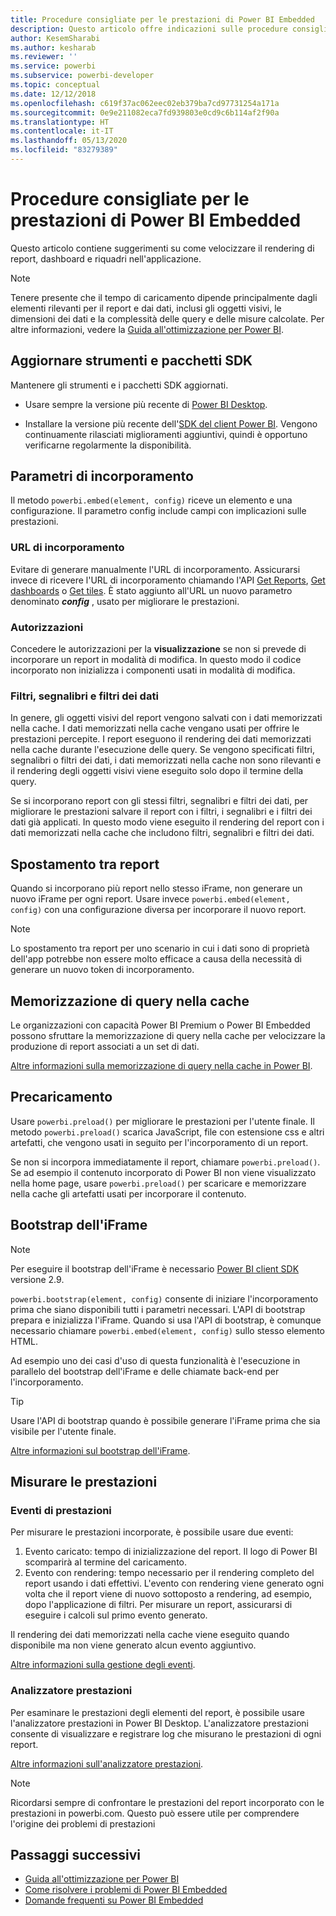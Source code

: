 ```yaml
---
title: Procedure consigliate per le prestazioni di Power BI Embedded
description: Questo articolo offre indicazioni sulle procedure consigliate per l'analisi incorporata
author: KesemSharabi
ms.author: kesharab
ms.reviewer: ''
ms.service: powerbi
ms.subservice: powerbi-developer
ms.topic: conceptual
ms.date: 12/12/2018
ms.openlocfilehash: c619f37ac062eec02eb379ba7cd97731254a171a
ms.sourcegitcommit: 0e9e211082eca7fd939803e0cd9c6b114af2f90a
ms.translationtype: HT
ms.contentlocale: it-IT
ms.lasthandoff: 05/13/2020
ms.locfileid: "83279389"
---
```

# <a name="power-bi-embedded-performance-best-practices"></a>Procedure consigliate per le prestazioni di Power BI Embedded

Questo articolo contiene suggerimenti su come velocizzare il rendering di report, dashboard e riquadri nell'applicazione.

> [!Note]
> Tenere presente che il tempo di caricamento dipende principalmente dagli elementi rilevanti per il report e dai dati, inclusi gli oggetti visivi, le dimensioni dei dati e la complessità delle query e delle misure calcolate. Per altre informazioni, vedere la [Guida all'ottimizzazione per Power BI](../../guidance/power-bi-optimization.md).

## <a name="update-tools-and-sdk-packages"></a>Aggiornare strumenti e pacchetti SDK

Mantenere gli strumenti e i pacchetti SDK aggiornati.

* Usare sempre la versione più recente di [Power BI Desktop](https://powerbi.microsoft.com/desktop/).

* Installare la versione più recente dell'[SDK del client Power BI](https://github.com/Microsoft/PowerBI-JavaScript). Vengono continuamente rilasciati miglioramenti aggiuntivi, quindi è opportuno verificarne regolarmente la disponibilità.

## <a name="embed-parameters"></a>Parametri di incorporamento

Il metodo `powerbi.embed(element, config)` riceve un elemento e una configurazione. Il parametro config include campi con implicazioni sulle prestazioni.

### <a name="embed-url"></a>URL di incorporamento

Evitare di generare manualmente l'URL di incorporamento. Assicurarsi invece di ricevere l'URL di incorporamento chiamando l'API [Get Reports](/rest/api/power-bi/reports/getreportsingroup), [Get dashboards](/rest/api/power-bi/dashboards/getdashboardsingroup) o [Get tiles](/rest/api/power-bi/dashboards/gettilesingroup). È stato aggiunto all'URL un nuovo parametro denominato **_config_** , usato per migliorare le prestazioni.

### <a name="permissions"></a>Autorizzazioni

Concedere le autorizzazioni per la **visualizzazione** se non si prevede di incorporare un report in modalità di modifica. In questo modo il codice incorporato non inizializza i componenti usati in modalità di modifica.

### <a name="filters-bookmarks-and-slicers"></a>Filtri, segnalibri e filtri dei dati

In genere, gli oggetti visivi del report vengono salvati con i dati memorizzati nella cache. I dati memorizzati nella cache vengano usati per offrire le prestazioni percepite. I report eseguono il rendering dei dati memorizzati nella cache durante l'esecuzione delle query. Se vengono specificati filtri, segnalibri o filtri dei dati, i dati memorizzati nella cache non sono rilevanti e il rendering degli oggetti visivi viene eseguito solo dopo il termine della query.

Se si incorporano report con gli stessi filtri, segnalibri e filtri dei dati, per migliorare le prestazioni salvare il report con i filtri, i segnalibri e i filtri dei dati già applicati. In questo modo viene eseguito il rendering del report con i dati memorizzati nella cache che includono filtri, segnalibri e filtri dei dati.

## <a name="switching-between-reports"></a>Spostamento tra report

Quando si incorporano più report nello stesso iFrame, non generare un nuovo iFrame per ogni report. Usare invece `powerbi.embed(element, config)` con una configurazione diversa per incorporare il nuovo report.

> [!NOTE]
> Lo spostamento tra report per uno scenario in cui i dati sono di proprietà dell'app potrebbe non essere molto efficace a causa della necessità di generare un nuovo token di incorporamento.

## <a name="query-caching"></a>Memorizzazione di query nella cache

Le organizzazioni con capacità Power BI Premium o Power BI Embedded possono sfruttare la memorizzazione di query nella cache per velocizzare la produzione di report associati a un set di dati.

[Altre informazioni sulla memorizzazione di query nella cache in Power BI](../../connect-data/power-bi-query-caching.md).

## <a name="preload"></a>Precaricamento

Usare `powerbi.preload()` per migliorare le prestazioni per l'utente finale. Il metodo `powerbi.preload()` scarica JavaScript, file con estensione css e altri artefatti, che vengono usati in seguito per l'incorporamento di un report.

Se non si incorpora immediatamente il report, chiamare `powerbi.preload()`. Se ad esempio il contenuto incorporato di Power BI non viene visualizzato nella home page, usare `powerbi.preload()` per scaricare e memorizzare nella cache gli artefatti usati per incorporare il contenuto.

## <a name="bootstrapping-the-iframe"></a>Bootstrap dell'iFrame

> [!NOTE]
> Per eseguire il bootstrap dell'iFrame è necessario [Power BI client SDK](https://github.com/Microsoft/PowerBI-JavaScript) versione 2.9.

`powerbi.bootstrap(element, config)` consente di iniziare l'incorporamento prima che siano disponibili tutti i parametri necessari. L'API di bootstrap prepara e inizializza l'iFrame.
Quando si usa l'API di bootstrap, è comunque necessario chiamare `powerbi.embed(element, config)` sullo stesso elemento HTML.

Ad esempio uno dei casi d'uso di questa funzionalità è l'esecuzione in parallelo del bootstrap dell'iFrame e delle chiamate back-end per l'incorporamento.
> [!TIP]
> Usare l'API di bootstrap quando è possibile generare l'iFrame prima che sia visibile per l'utente finale.

[Altre informazioni sul bootstrap dell'iFrame](https://github.com/Microsoft/PowerBI-JavaScript/wiki/Bootstrap-For-Better-Performance).

## <a name="measure-performance"></a>Misurare le prestazioni

### <a name="performance-events"></a>Eventi di prestazioni

Per misurare le prestazioni incorporate, è possibile usare due eventi:

1. Evento caricato: tempo di inizializzazione del report. Il logo di Power BI scomparirà al termine del caricamento.
2. Evento con rendering: tempo necessario per il rendering completo del report usando i dati effettivi. L'evento con rendering viene generato ogni volta che il report viene di nuovo sottoposto a rendering, ad esempio, dopo l'applicazione di filtri. Per misurare un report, assicurarsi di eseguire i calcoli sul primo evento generato.

Il rendering dei dati memorizzati nella cache viene eseguito quando disponibile ma non viene generato alcun evento aggiuntivo.

[Altre informazioni sulla gestione degli eventi](https://github.com/Microsoft/PowerBI-JavaScript/wiki/Handling-Events).

### <a name="performance-analyzer"></a>Analizzatore prestazioni

Per esaminare le prestazioni degli elementi del report, è possibile usare l'analizzatore prestazioni in Power BI Desktop.
L'analizzatore prestazioni consente di visualizzare e registrare log che misurano le prestazioni di ogni report.

[Altre informazioni sull'analizzatore prestazioni](../../create-reports/desktop-performance-analyzer.md).

> [!NOTE]
> Ricordarsi sempre di confrontare le prestazioni del report incorporato con le prestazioni in powerbi.com. Questo può essere utile per comprendere l'origine dei problemi di prestazioni

## <a name="next-steps"></a>Passaggi successivi

* [Guida all'ottimizzazione per Power BI](../../guidance/power-bi-optimization.md)
* [Come risolvere i problemi di Power BI Embedded](embedded-troubleshoot.md)
* [Domande frequenti su Power BI Embedded](embedded-faq.md)
